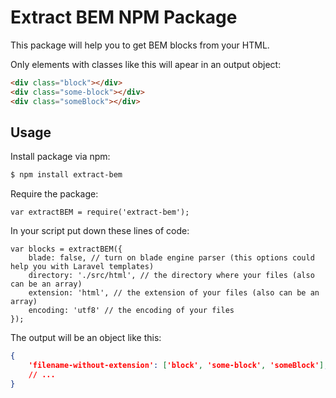 # Extract BEM NPM Package

This package will help you to get BEM blocks from your HTML.

Only elements with classes like this will apear in an output object:
```html
<div class="block"></div>
<div class="some-block"></div>
<div class="someBlock"></div>
```

## Usage

Install package via npm:

```bash
$ npm install extract-bem
```

Require the package:
```nodejs
var extractBEM = require('extract-bem');
```

In your script put down these lines of code:
```nodejs
var blocks = extractBEM({
    blade: false, // turn on blade engine parser (this options could help you with Laravel templates)
    directory: './src/html', // the directory where your files (also can be an array)
    extension: 'html', // the extension of your files (also can be an array)
    encoding: 'utf8' // the encoding of your files
});
```

The output will be an object like this:
```json
{
    'filename-without-extension': ['block', 'some-block', 'someBlock'],
    // ...
}
```
